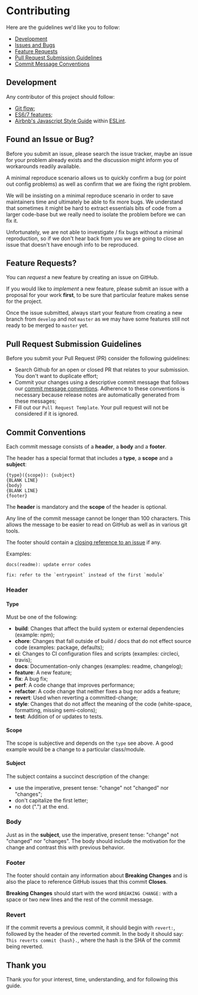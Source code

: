 # Contributing

Here are the guidelines we'd like you to follow:

- [Development](#development)
- [Issues and Bugs](#issue)
- [Feature Requests](#feature)
- [Pull Request Submission Guidelines](#submit-pr)
- [Commit Message Conventions](#commit)

## Development

Any contributor of this project should follow:

- [Git flow](https://danielkummer.github.io/git-flow-cheatsheet/);
- [ES6/7 features](https://github.com/lukehoban/es6features);
- [Airbnb's Javascript Style Guide](https://github.com/airbnb/javascript) within [ESLint](https://github.com/elysiumphase/esbnb).

## <a name="issue"></a> Found an Issue or Bug?

Before you submit an issue, please search the issue tracker, maybe an issue for your problem already exists and the discussion might inform you of workarounds readily available.

A minimal reproduce scenario allows us to quickly confirm a bug (or point out config problems) as well as confirm that we are fixing the right problem.

We will be insisting on a minimal reproduce scenario in order to save maintainers time and ultimately be able to fix more bugs. We understand that sometimes it might be hard to extract essentials bits of code from a larger code-base but we really need to isolate the problem before we can fix it.

Unfortunately, we are not able to investigate / fix bugs without a minimal reproduction, so if we don't hear back from you we are going to close an issue that doesn't have enough info to be reproduced.

## <a name="feature"></a> Feature Requests?

You can *request* a new feature by creating an issue on GitHub.

If you would like to *implement* a new feature, please submit an issue with a proposal for your work **first**, to be sure that particular feature makes sense for the project.

Once the issue submitted, always start your feature from creating a new branch from `develop` and not `master` as we may have some features still not ready to be merged to `master` yet.

## <a name="submit-pr"></a> Pull Request Submission Guidelines

Before you submit your Pull Request (PR) consider the following guidelines:

- Search Github for an open or closed PR that relates to your submission. You don't want to duplicate effort;
- Commit your changes using a descriptive commit message that follows our [commit message conventions](#commit). Adherence to these conventions is necessary because release notes are automatically generated from these messages;
- Fill out our `Pull Request Template`. Your pull request will not be considered if it is ignored.

## <a name="commit"></a> Commit Conventions

Each commit message consists of a **header**, a **body** and a **footer**.

The header has a special format that includes a **type**, a **scope** and a **subject**:

```shell
{type}({scope}): {subject}
{BLANK LINE}
{body}
{BLANK LINE}
{footer}
```

The **header** is mandatory and the **scope** of the header is optional.

Any line of the commit message cannot be longer than 100 characters. This allows the message to be easier to read on GitHub as well as in various git tools.

The footer should contain a [closing reference to an issue](https://help.github.com/articles/closing-issues-via-commit-messages/) if any.

Examples:

```shell
docs(readme): update error codes
```

```shell
fix: refer to the `entrypoint` instead of the first `module`
```

### Header

#### Type

Must be one of the following:

- **build**: Changes that affect the build system or external dependencies (example: npm);
- **chore**: Changes that fall outside of build / docs that do not effect source code (examples: package, defaults);
- **ci**: Changes to CI configuration files and scripts (examples: circleci, travis);
- **docs**: Documentation-only changes (examples: readme, changelog);
- **feature**: A new feature;
- **fix**: A bug fix;
- **perf**: A code change that improves performance;
- **refactor**: A code change that neither fixes a bug nor adds a feature;
- **revert**: Used when reverting a committed-change;
- **style**: Changes that do not affect the meaning of the code (white-space, formatting, missing semi-colons);
- **test**: Addition of or updates to tests.

#### Scope

The scope is subjective and depends on the `type` see above. A good example would be a change to a particular class/module.

#### Subject

The subject contains a succinct description of the change:

- use the imperative, present tense: "change" not "changed" nor "changes";
- don't capitalize the first letter;
- no dot (".") at the end.

### Body

Just as in the **subject**, use the imperative, present tense: "change" not "changed" nor "changes". The body should include the motivation for the change and contrast this with previous behavior.

### Footer

The footer should contain any information about **Breaking Changes** and is also the place to reference GitHub issues that this commit **Closes**.

**Breaking Changes** should start with the word `BREAKING CHANGE:` with a space or two new lines and the rest of the commit message.

### Revert

If the commit reverts a previous commit, it should begin with `revert:`, followed by the header of the reverted commit. In the body it should say: `This reverts commit {hash}.`, where the hash is the SHA of the commit being reverted.

## Thank you

Thank you for your interest, time, understanding, and for following this guide.
